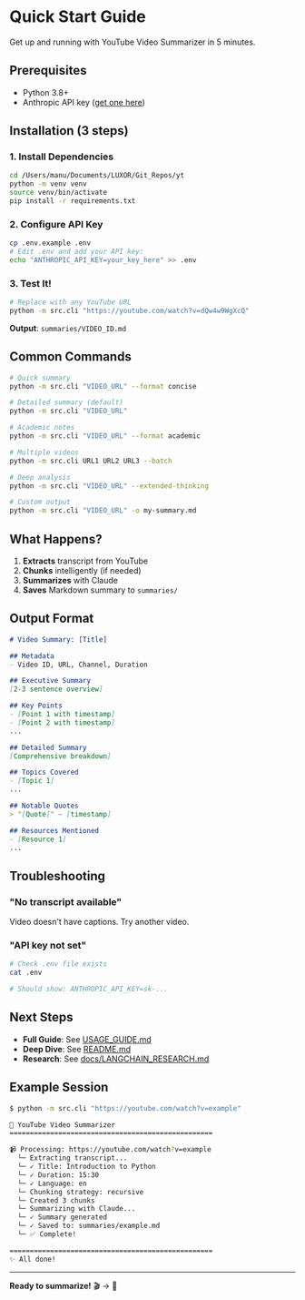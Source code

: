 # Quick Start Guide

Get up and running with YouTube Video Summarizer in 5 minutes.

## Prerequisites

- Python 3.8+
- Anthropic API key ([get one here](https://console.anthropic.com/))

## Installation (3 steps)

### 1. Install Dependencies

```bash
cd /Users/manu/Documents/LUXOR/Git_Repos/yt
python -m venv venv
source venv/bin/activate
pip install -r requirements.txt
```

### 2. Configure API Key

```bash
cp .env.example .env
# Edit .env and add your API key:
echo "ANTHROPIC_API_KEY=your_key_here" >> .env
```

### 3. Test It!

```bash
# Replace with any YouTube URL
python -m src.cli "https://youtube.com/watch?v=dQw4w9WgXcQ"
```

**Output**: `summaries/VIDEO_ID.md`

## Common Commands

```bash
# Quick summary
python -m src.cli "VIDEO_URL" --format concise

# Detailed summary (default)
python -m src.cli "VIDEO_URL"

# Academic notes
python -m src.cli "VIDEO_URL" --format academic

# Multiple videos
python -m src.cli URL1 URL2 URL3 --batch

# Deep analysis
python -m src.cli "VIDEO_URL" --extended-thinking

# Custom output
python -m src.cli "VIDEO_URL" -o my-summary.md
```

## What Happens?

1. **Extracts** transcript from YouTube
2. **Chunks** intelligently (if needed)
3. **Summarizes** with Claude
4. **Saves** Markdown summary to `summaries/`

## Output Format

```markdown
# Video Summary: [Title]

## Metadata
- Video ID, URL, Channel, Duration

## Executive Summary
[2-3 sentence overview]

## Key Points
- [Point 1 with timestamp]
- [Point 2 with timestamp]
...

## Detailed Summary
[Comprehensive breakdown]

## Topics Covered
- [Topic 1]
...

## Notable Quotes
> "[Quote]" — [timestamp]

## Resources Mentioned
- [Resource 1]
...
```

## Troubleshooting

### "No transcript available"
Video doesn't have captions. Try another video.

### "API key not set"
```bash
# Check .env file exists
cat .env

# Should show: ANTHROPIC_API_KEY=sk-...
```

## Next Steps

- **Full Guide**: See [USAGE_GUIDE.md](USAGE_GUIDE.md)
- **Deep Dive**: See [README.md](README.md)
- **Research**: See [docs/LANGCHAIN_RESEARCH.md](docs/LANGCHAIN_RESEARCH.md)

## Example Session

```bash
$ python -m src.cli "https://youtube.com/watch?v=example"

🚀 YouTube Video Summarizer
==================================================

📹 Processing: https://youtube.com/watch?v=example
  └─ Extracting transcript...
  └─ ✓ Title: Introduction to Python
  └─ ✓ Duration: 15:30
  └─ ✓ Language: en
  └─ Chunking strategy: recursive
  └─ Created 3 chunks
  └─ Summarizing with Claude...
  └─ ✓ Summary generated
  └─ ✓ Saved to: summaries/example.md
  └─ ✅ Complete!

==================================================
✨ All done!
```

---

**Ready to summarize!** 🎬 → 📝

